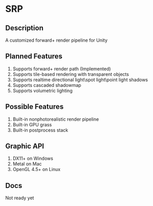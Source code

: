 # SRP

## Description
A customized forward+ render pipeline for Unity

## Planned Features
1. Supports forward+ render path (Implemented)
2. Supports tile-based rendering with transparent objects
3. Supports realtime directional light\spot light\point light shadows
4. Supports cascaded shadowmap
5. Supports volumetric lighting

## Possible Features
1. Built-in nonphotorealistic render pipeline
2. Built-in GPU grass
3. Built-in postprocess stack

## Graphic API
1. DX11+ on Windows
2. Metal on Mac
3. OpenGL 4.5+ on Linux

## Docs
Not ready yet
